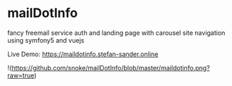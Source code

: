 # mailDotInfo
fancy freemail service auth and landing page with carousel site navigation using symfony5 and vuejs

Live Demo: <a href="https://maildotinfo.stefan-sander.online" target="_blank">https://maildotinfo.stefan-sander.online</a>

!(https://github.com/snoke/mailDotInfo/blob/master/maildotinfo.png?raw=true)
